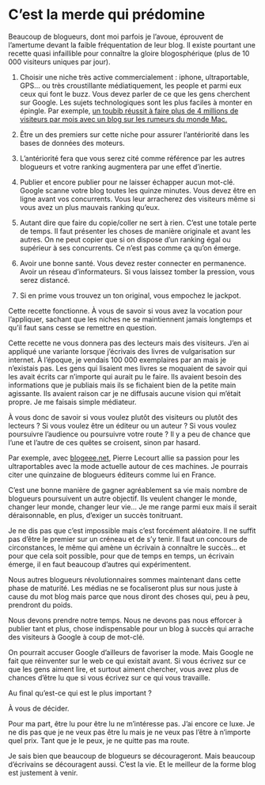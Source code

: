 # C’est la merde qui prédomine

Beaucoup de blogueurs, dont moi parfois je l’avoue, éprouvent de l’amertume devant la faible fréquentation de leur blog. Il existe pourtant une recette quasi infaillible pour connaître la gloire blogosphérique (plus de 10 000 visiteurs uniques par jour).

1. Choisir une niche très active commercialement : iphone, ultraportable, GPS… ou très croustillante médiatiquement, les people et parmi eux ceux qui font le buzz. Vous devez parler de ce que les gens cherchent sur Google. Les sujets technologiques sont les plus faciles à monter en épingle. Par exemple, [un toubib réussit à faire plus de 4 millions de visiteurs par mois avec un blog sur les rumeurs du monde Mac.](http://www.iht.com/articles/2008/07/21/technology/21blogger.php)

2. Être un des premiers sur cette niche pour assurer l’antériorité dans les bases de données des moteurs.

3. L’antériorité fera que vous serez cité comme référence par les autres blogueurs et votre ranking augmentera par une effet d’inertie.

4. Publier et encore publier pour ne laisser échapper aucun mot-clé. Google scanne votre blog toutes les quinze minutes. Vous devez être en ligne avant vos concurrents. Vous leur arracherez des visiteurs même si vous avez un plus mauvais ranking qu’eux.

5. Autant dire que faire du copie/coller ne sert à rien. C’est une totale perte de temps. Il faut présenter les choses de manière originale et avant les autres. On ne peut copier que si on dispose d’un ranking égal ou supérieur à ses concurrents. Ce n’est pas comme ça qu’on émerge.

6. Avoir une bonne santé. Vous devez rester connecter en permanence. Avoir un réseau d’informateurs. Si vous laissez tomber la pression, vous serez distancé.

7. Si en prime vous trouvez un ton original, vous empochez le jackpot.

Cette recette fonctionne. À vous de savoir si vous avez la vocation pour l’appliquer, sachant que les niches ne se maintiennent jamais longtemps et qu’il faut sans cesse se remettre en question.

Cette recette ne vous donnera pas des lecteurs mais des visiteurs. J’en ai appliqué une variante lorsque j’écrivais des livres de vulgarisation sur internet. À l’époque, je vendais 100 000 exemplaires par an mais je n’existais pas. Les gens qui lisaient mes livres se moquaient de savoir qui les avait écrits car n’importe qui aurait pu le faire. Ils avaient besoin des informations que je publiais mais ils se fichaient bien de la petite main agissante. Ils avaient raison car je ne diffusais aucune vision qui m’était propre. Je me faisais simple médiateur.

À vous donc de savoir si vous voulez plutôt des visiteurs ou plutôt des lecteurs ? Si vous voulez être un éditeur ou un auteur ? Si vous voulez poursuivre l’audience ou poursuivre votre route ? Il y a peu de chance que l’une et l’autre de ces quêtes se croisent, sinon par hasard.

Par exemple, avec [blogeee.net](http://www.blogeee.net/), Pierre Lecourt allie sa passion pour les ultraportables avec la mode actuelle autour de ces machines. Je pourrais citer une quinzaine de blogueurs éditeurs comme lui en France.

C’est une bonne manière de gagner agréablement sa vie mais nombre de blogueurs poursuivent un autre objectif. Ils veulent changer le monde, changer leur monde, changer leur vie… Je me range parmi eux mais il serait déraisonnable, en plus, d’exiger un succès tonitruant.

Je ne dis pas que c’est impossible mais c’est forcément aléatoire. Il ne suffit pas d’être le premier sur un créneau et de s’y tenir. Il faut un concours de circonstances, le même qui amène un écrivain à connaître le succès… et pour que cela soit possible, pour que de temps en temps, un écrivain émerge, il en faut beaucoup d’autres qui expérimentent.

Nous autres blogueurs révolutionnaires sommes maintenant dans cette phase de maturité. Les médias ne se focaliseront plus sur nous juste à cause du mot blog mais parce que nous diront des choses qui, peu à peu, prendront du poids.

Nous devons prendre notre temps. Nous ne devons pas nous efforcer à publier tant et plus, chose indispensable pour un blog à succès qui arrache des visiteurs à Google à coup de mot-clé.

On pourrait accuser Google d’ailleurs de favoriser la mode. Mais Google ne fait que réinventer sur le web ce qui existait avant. Si vous écrivez sur ce que les gens aiment lire, et surtout aiment chercher, vous avez plus de chances d’être lu que si vous écrivez sur ce qui vous travaille.

Au final qu’est-ce qui est le plus important ?

À vous de décider.

Pour ma part, être lu pour être lu ne m’intéresse pas. J’ai encore ce luxe. Je ne dis pas que je ne veux pas être lu mais je ne veux pas l’être à n’importe quel prix. Tant que je le peux, je ne quitte pas ma route.

Je sais bien que beaucoup de blogueurs se décourageront. Mais beaucoup d’écrivains se découragent aussi. C’est la vie. Et le meilleur de la forme blog est justement à venir.